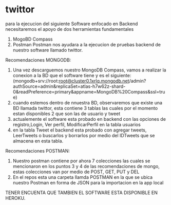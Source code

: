 # twittor
para la ejecucion del siguiente Software enfocado en Backend necesitaremos el apoyo de dos herramientas fundamentales

1. MogoBD Compass
2. Postman
Postman nos ayudara a la ejecucion de pruebas backend de nuestro software llamado twittor.

Recomendaciones MONGODB:

1. Una vez descarguemos nuestro MongoDB Compass, vamos a realizar la conexion a la BD que el software tiene y es el siguiente: (mongodb+srv://root:root@cluster0.1xrlq.mongodb.net/admin?authSource=admin&replicaSet=atlas-h7w62z-shard-0&readPreference=primary&appname=MongoDB%20Compass&ssl=true)
2. cuando estemos dentro de nnuestra BD, observaremos que existe una BD llamada twittor, esta contiene 3 tablas las cuales por el momento estan disponibles 2 que son las de usuario y tweet
3. actualemente el software esta probado en backend con las opciones de registro,Login, Ver perfil, ModificarPerfil en la tabla usuarios 
4. en la tabla Tweet el backend esta probado con agregar tweets, LeerTweets o buscarlos y borrarlos por medio del IDTweets que se almacena en esta tabla.

Recomendaciones POSTMAN:
1. Nuestro postman contiene por ahora 7 colecciones las cuales se mencionaron en los puntos 3 y 4 de las recomendaciones de mongo, estas colecciones van por medio de POST, GET, PUT y DEL
2. En el repos esta una carpeta llamda POSTMAN en la que se ubica nuestro Postman en forma de JSON para la importacion en la app local

TENER ENCUENTA QUE TAMBIEN EL SOFTWARE ESTA DISPONIBLE EN HEROKU.
